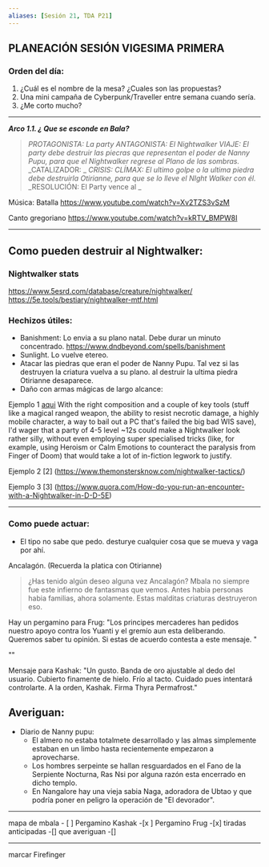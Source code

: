 ```yaml
---
aliases: [Sesión 21, TDA P21]
---
```


## PLANEACIÓN SESIÓN VIGESIMA PRIMERA

### Orden del día:
1. ¿Cuál es el nombre de la mesa? ¿Cuales son las propuestas?
2. Una mini campaña de Cyberpunk/Traveller entre semana cuando sería.
3. ¿Me corto mucho?

---

***Arco 1.1. ¿ Que se esconde en Bala?***

>_PROTAGONISTA: La party_ 
 _ANTAGONISTA: El Nightwalker_ 
 _VIAJE: El party debe destruir las piecras que representan el poder de Nanny Pupu, para que el Nightwalker regrese al Plano de las sombras._ 
 _CATALIZADOR: _ 
 _CRISIS:_ 
 _CLÍMAX: El ultimo golpe o la ultima piedra debe destruirla Otirianne, para que se lo lleve el NIght Walker con él._ 
 _RESOLUCIÓN: El Party vence al _ 
 
 Música:
 Batalla
https://www.youtube.com/watch?v=Xv2TZS3vSzM
 
 Canto gregoriano
 https://www.youtube.com/watch?v=kRTV_BMPW8I
 
 ---
 ## Como pueden destruir al Nightwalker:

### Nightwalker stats
https://www.5esrd.com/database/creature/nightwalker/
https://5e.tools/bestiary/nightwalker-mtf.html

### Hechizos útiles:
* Banishment: Lo envia a su plano natal. 
Debe durar un minuto concentrado.
https://www.dndbeyond.com/spells/banishment
* Sunlight. Lo vuelve etereo.
* Atacar las piedras que eran el poder de Nanny Pupu.
Tal vez si las destruyen la criatura vuelva a su plano.
al destruir la ultima piedra Otirianne desaparece.
* Daño con armas mágicas de largo alcance:


Ejemplo 1 [aqui](https://www.reddit.com/r/DMAcademy/comments/bu82ji/what_level_did_your_pcs_defeat_a_nightwalker/)
With the right composition and a couple of key tools 
(stuff like a magical ranged weapon, the ability to 
resist necrotic damage, a highly mobile character, 
a way to bail out a PC that's failed the big bad WIS 
save), I'd wager that a party of 4-5 level ~12s could 
make a Nightwalker look rather silly, without even 
employing super specialised tricks (like, for example, 
using Heroism or Calm Emotions to counteract the 
paralysis from Finger of Doom) that would take a lot 
of in-fiction legwork to justify.

Ejemplo 2 [2] (https://www.themonstersknow.com/nightwalker-tactics/)

Ejemplo 3 [3] (https://www.quora.com/How-do-you-run-an-encounter-with-a-Nightwalker-in-D-D-5E)

---
### Como puede actuar:
* El tipo no sabe que pedo. desturye cualquier cosa 
que se mueva y vaga por ahí.
 
 
 Ancalagón. (Recuerda la platica con Otirianne)

>¿Has tenido algún deseo alguna vez Ancalagón?
Mbala no siempre fue este infierno de fantasmas que vemos. Antes habia personas habia familias, ahora solamente. Estas malditas criaturas destruyeron eso. 
>
 
Hay un pergamino para Frug:
"Los principes mercaderes han pedidos nuestro apoyo contra los Yuanti y el gremío aun esta deliberando. Queremos saber tu opinión. Si estas de acuerdo contesta a este mensaje. "

""

Mensaje para Kashak:
"Un gusto. Banda de oro ajustable al dedo del usuario. Cubierto finamente de hielo. Frío al tacto. Cuidado pues intentará controlarte. A la orden, Kashak. Firma Thyra Permafrost."



## Averiguan:
* Diario de Nanny pupu:
	- El almero no estaba totalmete desarrollado y las almas simplemente estaban en un limbo hasta recientemente empezaron a aprovecharse.
	- Los hombres serpeinte se hallan resguardados en el Fano de la Serpiente Nocturna, Ras Nsi por alguna razón esta encerrado en dicho templo.
	- En Nangalore hay una vieja sabia Naga, adoradora de Ubtao y que podría poner en peligro la operación de "El devorador".


---
mapa de mbala - [ ]
 Pergamino Kashak -[x ]
 Pergamino Frug -[x]
 tiradas anticipadas -[]
 que averiguan -[]
 
---
 
 marcar Firefinger
